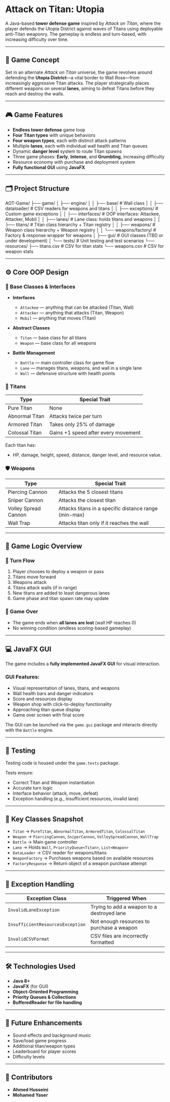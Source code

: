 # Attack on Titan: Utopia

A Java-based **tower defense game** inspired by *Attack on Titan*, where the player defends the Utopia District against waves of Titans using deployable anti-Titan weaponry. The gameplay is endless and turn-based, with increasing difficulty over time.

---

## 📖 Game Concept

Set in an alternate *Attack on Titan* universe, the game revolves around defending the **Utopia District**—a vital border to Wall Rose—from increasingly aggressive Titan attacks. The player strategically places different weapons on several **lanes**, aiming to defeat Titans before they reach and destroy the walls.

---

## 🎮 Game Features

- **Endless tower defense** game loop  
- **Four Titan types** with unique behaviors  
- **Four weapon types**, each with distinct attack patterns  
- Multiple **lanes**, each with individual wall health and Titan queues  
- Dynamic **danger level** system to route Titan spawns  
- Three game phases: **Early**, **Intense**, and **Grumbling**, increasing difficulty  
- Resource economy with purchase and deployment system
- **Fully functional GUI** using **JavaFX**

---

## 🗂️ Project Structure

AOT-Game/
├── game/
│ ├── engine/
│ │ ├── base/ # Wall class
│ │ ├── dataloader/ # CSV readers for weapons and titans
│ │ ├── exceptions/ # Custom game exceptions
│ │ ├── interfaces/ # OOP interfaces: Attackee, Attacker, Mobil
│ │ ├── lanes/ # Lane class: holds titans and weapons
│ │ ├── titans/ # Titan class hierarchy + Titan registry
│ │ ├── weapons/ # Weapon class hierarchy + Weapon registry
│ │ └── weapons/factory/ # Factory & response wrapper for weapons
│ ├── gui/ # GUI classes (TBD or under development)
│ └── tests/ # Unit testing and test scenarios
└── resources/
├── titans.csv # CSV for titan stats
└── weapons.csv # CSV for weapon stats

---

## ⚙️ Core OOP Design

### 🧱 Base Classes & Interfaces

- **Interfaces**
  - `Attackee` — anything that can be attacked (Titan, Wall)
  - `Attacker` — anything that attacks (Titan, Weapon)
  - `Mobil` — anything that moves (Titan)

- **Abstract Classes**
  - `Titan` — base class for all titans
  - `Weapon` — base class for all weapons

- **Battle Management**
  - `Battle` — main controller class for game flow
  - `Lane` — manages titans, weapons, and wall in a single lane
  - `Wall` — defensive structure with health points

### 👹 Titans

| Type            | Special Trait                                |
|-----------------|-----------------------------------------------|
| Pure Titan      | None                                          |
| Abnormal Titan  | Attacks twice per turn                        |
| Armored Titan   | Takes only 25% of damage                      |
| Colossal Titan  | Gains +1 speed after every movement           |

Each titan has:
- HP, damage, height, speed, distance, danger level, and resource value.

### 🛡️ Weapons

| Type                | Special Trait                                                |
|---------------------|--------------------------------------------------------------|
| Piercing Cannon     | Attacks the 5 closest titans                                 |
| Sniper Cannon       | Attacks the closest titan                                    |
| Volley Spread Cannon| Attacks titans in a specific distance range (min-max)        |
| Wall Trap           | Attacks titan only if it reaches the wall                    |

---

## 🧠 Game Logic Overview

### 🔁 Turn Flow
1. Player chooses to deploy a weapon or pass
2. Titans move forward
3. Weapons attack
4. Titans attack walls (if in range)
5. New titans are added to least dangerous lanes
6. Game phase and titan spawn rate may update

### 🛑 Game Over
- The game ends when **all lanes are lost** (wall HP reaches 0)
- No winning condition (endless scoring-based gameplay)

---

## 💻 JavaFX GUI

The game includes a **fully implemented JavaFX GUI** for visual interaction.

### GUI Features:
- Visual representation of lanes, titans, and weapons
- Wall health bars and danger indicators
- Score and resources display
- Weapon shop with click-to-deploy functionality
- Approaching titan queue display
- Game over screen with final score

The GUI can be launched via the `game.gui` package and interacts directly with the `Battle` engine.

---

## 🧪 Testing

Testing code is housed under the `game.tests` package.

Tests ensure:
- Correct Titan and Weapon instantiation
- Accurate turn logic
- Interface behavior (attack, move, defeat)
- Exception handling (e.g., insufficient resources, invalid lane)

---

## 🧱 Key Classes Snapshot

- `Titan` → `PureTitan`, `AbnormalTitan`, `ArmoredTitan`, `ColossalTitan`
- `Weapon` → `PiercingCannon`, `SniperCannon`, `VolleySpreadCannon`, `WallTrap`
- `Battle` → Main game controller
- `Lane` → Holds `Wall`, `PriorityQueue<Titan>`, `List<Weapon>`
- `DataLoader` → CSV reader for weapons/titans
- `WeaponFactory` → Purchases weapons based on available resources
- `FactoryResponse` → Return object of a weapon purchase attempt

---

## 🚨 Exception Handling

| Exception Class                  | Triggered When                                        |
|----------------------------------|--------------------------------------------------------|
| `InvalidLaneException`          | Trying to add a weapon to a destroyed lane             |
| `InsufficientResourcesException`| Not enough resources to purchase a weapon              |
| `InvalidCSVFormat`              | CSV files are incorrectly formatted                    |

---

## 🛠️ Technologies Used

- **Java 8+**
- **JavaFX** (for GUI)
- **Object-Oriented Programming**
- **Priority Queues & Collections**
- **BufferedReader for file handling**

---

## 📌 Future Enhancements

- Sound effects and background music
- Save/load game progress
- Additional titan/weapon types
- Leaderboard for player scores
- Difficulty levels

---

## 👥 Contributors

- **Ahmed Husseini**
- **Mohamed Yaser**
